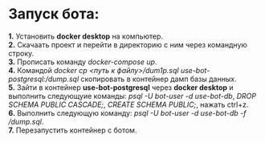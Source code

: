 # Запуск бота: <br>
**1.** Установить **docker desktop** на компьютер.<br>
**2.** Скачаать проект и перейти в директорию с ним через командную строку.<br>
**3.** Прописать команду *docker-compose up*.<br>
**4.** Командой *docker cp <путь к файлу>/dum1p.sql use-bot-postgresql:/dump.sql* скопировать в контейнер дамп базы данных.<br> 
**5.** Зайти в контейнер **use-bot-postgresql** через **docker desktop** и выполнить следующуие команды: *psql -U bot-user -d use-bot-db*, *DROP SCHEMA PUBLIC CASCADE;*, *CREATE SCHEMA PUBLIC;*, нажать ctrl+z.<br>
**6.** Выполнить следующую команду: *psql -U bot-user -d use-bot-db -f /dump.sql*.<br>
**7.** Перезапустить контейнер с ботом.<br>

